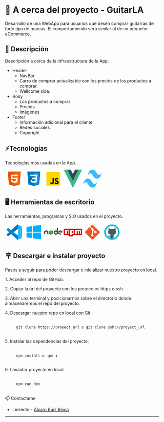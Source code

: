 # 🧐 A cerca del proyecto - GuitarLA
Desarrollo de una WebApp para usuarios que desen comprar guitarras de todo tipo de marcas. El comportamiendo será similar al de un pequeño eCommerce.

## 📰 Descripción
Descripción a cerca de la infraestructura de la App.
  * Header
      - NavBar
      - Carro de comprar actualizable con los precios de los productos a comprar.
      - Wellcome side.
  * Body
      - Los productos a comprar
      - Precios
      - Imágenes
  * Footer
      - Información adicional para el cliente
      - Redes sociales
      - Copyright

## ⚡Tecnologías
Tecnologías más usadas en la App.
<p align="left">
  <img style="margin: auto;" src="https://raw.githubusercontent.com/sachinverma53121/sachinverma53121/master/icons/html5.png" alt=html5 width="60" height="60"/> 
  <img style="margin: auto;" src="https://raw.githubusercontent.com/sachinverma53121/sachinverma53121/master/icons/css3.png" alt=css3 width="60" height="60"/> 
  <img style="margin: auto;" src="https://raw.githubusercontent.com/sachinverma53121/sachinverma53121/master/icons/js.png" alt=javascript width="60" height="60"/>
  <img style="margin: auto;" src="/public/img/vue.svg" alt=vue3js width="60" height="60"/>
 <img style="margin: auto;" src="/public/img/tailwindcss.svg" alt=vue3js width="60" height="60"/>
</p>

## 🖥️ Herramientas de escritorio
Las herramientas, programas y S.O usados en el proyecto.
<p align="left">
  <img style="margin: auto;" src="https://raw.githubusercontent.com/sachinverma53121/sachinverma53121/master/icons/vsc.png" alt=vs width="60" height="60"/>
  <img style="margin: auto;" src="https://raw.githubusercontent.com/sachinverma53121/sachinverma53121/master/icons/win10.png" alt=windows10 width="60" height="60"/>
  <img style="margin: auto;" src="https://raw.githubusercontent.com/sachinverma53121/sachinverma53121/master/icons/node.png" alt=nodejs width="60" height="60"/>
  <img style="margin: auto;" src="https://raw.githubusercontent.com/sachinverma53121/sachinverma53121/master/icons/npm.png" alt=npm width="60" height="60"/>
  <img style="margin: auto;" src="https://raw.githubusercontent.com/sachinverma53121/sachinverma53121/master/icons/git.png" alt=git width="60" height="60"/>
  <img style="margin: auto;" src="https://raw.githubusercontent.com/sachinverma53121/sachinverma53121/master/icons/github.png" alt=github width="60" height="60"/>
</p>

## 🪧 Descargar e instalar proyecto
Pasos a seguir para poder descargar e inicializar nuestro proyecto en local.

<link rel="stylesheet" href="https://cdn.jsdelivr.net/npm/prism-themes@1.9.0/themes/prism-dracula.min.css">
<p align="left">1. Acceder al repo de GitHub.</p>
<p align="left">2. Copiar la url del proyecto con los protocolos https o ssh.</p>
<p align="left">3. Abrir una terminal y posicionarnos sobre el directorio donde almacenaremos el repo del proyecto.</p>
<p align="left">4. Descargar nuestro repo en local con Git.</p>
<pre style="border-radius: 20px">
  <code>
     git clone https://proyect_url o git clone ssh://proyect_url
  </code>
</pre>
<p align="left">5. Instalar las dependencias del proyecto.</p>
<pre style="border-radius: 20px">
  <code>
     npm install o npm i
  </code>
</pre>
<p align="left">6. Lavantar proyecto en local.</p>
<pre style="border-radius: 20px">
  <code>
     npm run dev
  </code>
</pre>

📫 Contactame
- LinkedIn - [Álvaro Ruiz Reina](https://www.linkedin.com/in/álvaro-ruiz-reina-316834147/)
---
